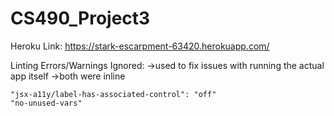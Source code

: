 # CS490_Project3
Heroku Link:
https://stark-escarpment-63420.herokuapp.com/

Linting Errors/Warnings Ignored: 
->used to fix issues with running the actual app itself
->both were inline

    "jsx-a11y/label-has-associated-control": "off"
    "no-unused-vars"
